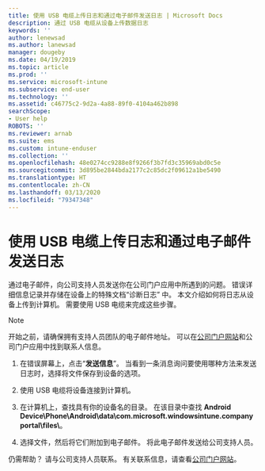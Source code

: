 ```yaml
---
title: 使用 USB 电缆上传日志和通过电子邮件发送日志 | Microsoft Docs
description: 通过 USB 电缆从设备上传数据日志
keywords: ''
author: lenewsad
ms.author: lanewsad
manager: dougeby
ms.date: 04/19/2019
ms.topic: article
ms.prod: ''
ms.service: microsoft-intune
ms.subservice: end-user
ms.technology: ''
ms.assetid: c46775c2-9d2a-4a88-89f0-4104a462b898
searchScope:
- User help
ROBOTS: ''
ms.reviewer: arnab
ms.suite: ems
ms.custom: intune-enduser
ms.collection: ''
ms.openlocfilehash: 48e0274cc9288e8f9266f3b7fd3c35969abd0c5e
ms.sourcegitcommit: 3d895be2844bda2177c2c85dc2f09612a1be5490
ms.translationtype: HT
ms.contentlocale: zh-CN
ms.lasthandoff: 03/13/2020
ms.locfileid: "79347348"
---
```

# <a name="upload-and-email-logs-using-a-usb-cable"></a>使用 USB 电缆上传日志和通过电子邮件发送日志

通过电子邮件，向公司支持人员发送你在公司门户应用中所遇到的问题。 错误详细信息记录并存储在设备上的特殊文档“诊断日志”  中。 本文介绍如何将日志从设备上传到计算机。 需要使用 USB 电缆来完成这些步骤。   

> [!Note]
> 开始之前，请确保拥有支持人员团队的电子邮件地址。 可以在[公司门户网站](https://go.microsoft.com/fwlink/?linkid=2010980)和公司门户应用中找到联系人信息。 

1. 在错误屏幕上，点击“**发送信息**”。 当看到一条消息询问要使用哪种方法来发送日志时，选择将文件保存到设备的选项。  

2. 使用 USB 电缆将设备连接到计算机。 

3. 在计算机上，查找具有你的设备名的目录。 在该目录中查找 <strong>Android Device\Phone\Android\data\com.microsoft.windowsintune.companyportal\files\\</strong>。

4. 选择文件，然后将它们附加到电子邮件。 将此电子邮件发送给公司支持人员。

仍需帮助？ 请与公司支持人员联系。 有关联系信息，请查看[公司门户网站](https://go.microsoft.com/fwlink/?linkid=2010980)。
